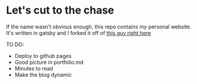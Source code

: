 # Let's cut to the chase

If the name wasn't obvious enough, this repo contains my personal website. It's written in gatsby and I forked it off of [this guy right here](https://github.com/panr/gatsby-starter-hello-friend)

TO DO:

- Deploy to github pages
- Good picture in portfolio.md
- Minutes to read
- Make the blog dynamic